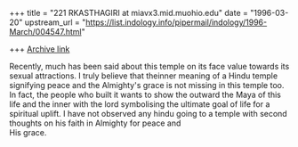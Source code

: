 +++
title = "221 RKASTHAGIRI at miavx3.mid.muohio.edu"
date = "1996-03-20"
upstream_url = "https://list.indology.info/pipermail/indology/1996-March/004547.html"

+++
[Archive link](https://list.indology.info/pipermail/indology/1996-March/004547.html)

Recently, much has been said about this temple on its face value towards
its sexual attractions. I truly believe that theinner meaning of a Hindu
temple signifying peace and the Almighty's grace is not missing in this
temple too. In fact, the people who built it wants to show the outward
the Maya of this life and the inner with the lord symbolising the ultimate
goal of life for a spiritual uplift. I have not observed any hindu going
to a temple with second thoughts on his faith in Almighty for peace and   
His grace.           




